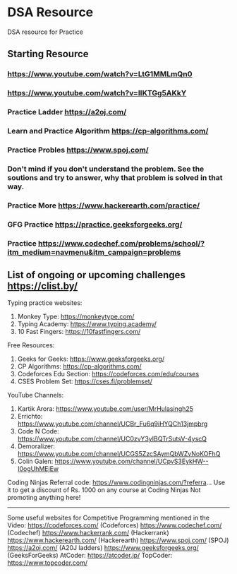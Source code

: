 # DSA Resource
DSA resource for Practice
## Starting Resource
### https://www.youtube.com/watch?v=LtG1MMLmQn0
### https://www.youtube.com/watch?v=IIKTGg5AKkY

### Practice Ladder https://a2oj.com/
### Learn and Practice Algorithm https://cp-algorithms.com/
### Practice Probles https://www.spoj.com/
### Don't mind if you don't understand the problem. See the soutions and try to answer, why that problem is solved in that way. 
### Practice More https://www.hackerearth.com/practice/
### GFG Practice https://practice.geeksforgeeks.org/
### Practice https://www.codechef.com/problems/school/?itm_medium=navmenu&itm_campaign=problems

## List of ongoing or upcoming challenges https://clist.by/

Typing practice websites:
1) Monkey Type: https://monkeytype.com/
2) Typing Academy: https://www.typing.academy/
3) 10 Fast Fingers: https://10fastfingers.com/

Free Resources:
1) Geeks for Geeks: https://www.geeksforgeeks.org/
2) CP Algorithms: https://cp-algorithms.com/
3) Codeforces Edu Section: https://codeforces.com/edu/courses
4) CSES Problem Set: https://cses.fi/problemset/

YouTube Channels:
1) Kartik Arora: https://www.youtube.com/user/MrHulasingh25
2) Errichto: https://www.youtube.com/channel/UCBr_Fu6q9iHYQCh13jmpbrg
3) Code N Code: https://www.youtube.com/channel/UC0zvY3yIBQTrSutsV-4yscQ
4) Demoralizer: https://www.youtube.com/channel/UCGS5ZzcSAymQbWZvNoKOFhQ 
5) Colin Galen: https://www.youtube.com/channel/UCpvS3EykHW--l0ogUhMEjEw

Coding Ninjas Referral code:
https://www.codingninjas.com/?referra...
Use it to get a discount of Rs. 1000 on any course at Coding Ninjas
Not promoting anything here!

-----------------------
Some useful websites for Competitive Programming mentioned in the Video:
https://codeforces.com/ (Codeforces)
https://www.codechef.com/ (Codechef)
https://www.hackerrank.com/ (Hackerrank)
https://www.hackerearth.com/ (Hackerearth)
https://www.spoj.com/ (SPOJ) 
https://a2oj.com/ (A20J ladders)
https://www.geeksforgeeks.org/ (GeeksForGeeks)
AtCoder: https://atcoder.jp/
TopCoder: https://www.topcoder.com/
